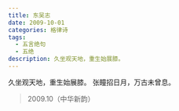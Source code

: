 ```yaml
---
title: 东吴志
date: 2009-10-01
categories: 格律诗
tags:
  - 五言绝句
  - 五绝
description: 久坐观天地，重生始展膝。
---
```


久坐观天地，重生始展膝。
张瞳招日月，万古未曾息。

> 2009.10（中华新韵）